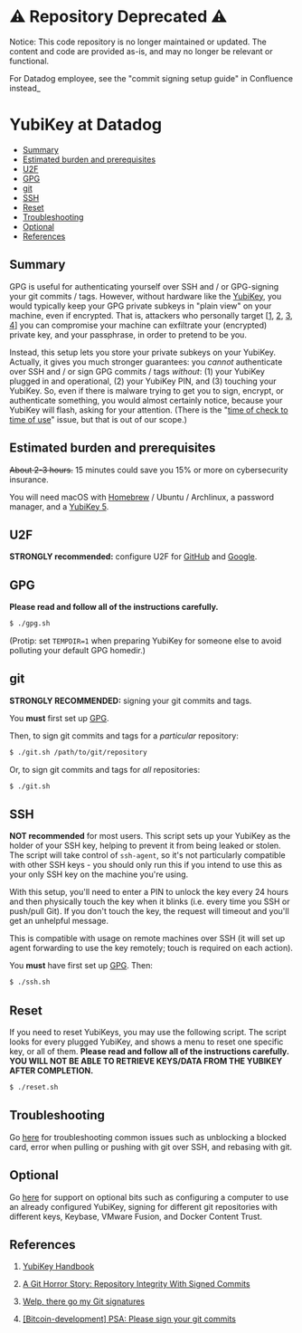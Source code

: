 # ⚠️ Repository Deprecated ⚠️
Notice: This code repository is no longer maintained or updated. The content and code are provided as-is, and may no longer be relevant or functional.

For Datadog employee, see the "commit signing setup guide" in Confluence instead_

# YubiKey at Datadog

- [Summary](#summary)
- [Estimated burden and prerequisites](#estimated-burden-and-prerequisites)
- [U2F](#u2f)
- [GPG](#gpg)
- [git](#git)
- [SSH](#ssh)
- [Reset](#reset)
- [Troubleshooting](#troubleshooting)
- [Optional](#optional)
- [References](#references)

## Summary

GPG is useful for authenticating yourself over SSH and / or GPG-signing your
git commits / tags. However, without hardware like the
[YubiKey](https://www.yubico.com/products/yubikey-hardware/), you would
typically keep your GPG private subkeys in "plain view" on your machine, even
if encrypted. That is, attackers who personally target
[[1](https://www.kennethreitz.org/essays/on-cybersecurity-and-being-targeted),
[2](https://bitcoingold.org/critical-warning-nov-26/),
[3](https://panic.com/blog/stolen-source-code/),
[4](https://www.fox-it.com/en/insights/blogs/blog/fox-hit-cyber-attack/)] you
can compromise your machine can exfiltrate your (encrypted) private key, and
your passphrase, in order to pretend to be you.

Instead, this setup lets you store your private subkeys on your YubiKey.
Actually, it gives you much stronger guarantees: you *cannot* authenticate over
SSH and / or sign GPG commits / tags *without*: (1) your YubiKey plugged in and
operational, (2) your YubiKey PIN, and (3) touching your YubiKey. So, even if
there is malware trying to get you to sign, encrypt, or authenticate something,
you would almost certainly notice, because your YubiKey will flash, asking for
your attention. (There is the "[time of check to time of
use](https://en.wikipedia.org/wiki/Time_of_check_to_time_of_use)" issue,
but that is out of our scope.)

## Estimated burden and prerequisites

<s>About 2-3 hours.</s> 15 minutes could save you 15% or more on cybersecurity
insurance.

You will need macOS with [Homebrew](https://brew.sh/) / Ubuntu / Archlinux, a password manager, and a
[YubiKey 5](https://www.yubico.com/products/yubikey-hardware/).

## U2F

**STRONGLY recommended:** configure U2F for
[GitHub](https://help.github.com/articles/configuring-two-factor-authentication/#configuring-two-factor-authentication-using-fido-u2f)
and
[Google](https://support.yubico.com/hc/en-us/articles/360013717460-Using-Your-YubiKey-with-Google).

## GPG

**Please read and follow all of the instructions carefully.**

```bash
$ ./gpg.sh
```

(Protip: set `TEMPDIR=1` when preparing YubiKey for someone else to avoid
polluting your default GPG homedir.)

## git

**STRONGLY RECOMMENDED:** signing your git commits and tags.

You **must** first set up [GPG](#gpg).

Then, to sign git commits and tags for a _particular_ repository:

```bash
$ ./git.sh /path/to/git/repository
```

Or, to sign git commits and tags for _all_ repositories:

```bash
$ ./git.sh
```

## SSH

**NOT recommended** for most users. This script sets up your YubiKey as the holder of your SSH key,
helping to prevent it from being leaked or stolen. The script will take control of `ssh-agent`, so
it's not particularly compatible with other SSH keys - you should only run this if you intend to use
this as your only SSH key on the machine you're using.

With this setup, you'll need to enter a PIN to unlock the key every 24 hours and then physically touch the
key when it blinks (i.e. every time you SSH or push/pull Git). If you don't touch the key, the request will
timeout and you'll get an unhelpful message.

This is compatible with usage on remote machines over SSH
(it will set up agent forwarding to use the key remotely; touch is required on each action).

You **must** have first set up [GPG](#gpg). Then:

```bash
$ ./ssh.sh
```

## Reset

If you need to reset YubiKeys, you may use the following script. The script looks for every plugged YubiKey,
and shows a menu to reset one specific key, or all of them.
**Please read and follow all of the instructions carefully. YOU WILL NOT BE ABLE TO RETRIEVE KEYS/DATA FROM THE YUBIKEY AFTER COMPLETION.**

```bash
$ ./reset.sh
```

## Troubleshooting

Go [here](docs/troubleshooting.md) for troubleshooting common issues such as unblocking a blocked card, error when pulling or pushing with git over SSH, and rebasing with git.

## Optional

Go [here](docs/optional.md) for support on optional bits such as configuring a computer to use an already configured YubiKey, signing for different git repositories with different keys, Keybase, VMware Fusion, and Docker Content Trust.

## References

1. [YubiKey Handbook](https://ruimarinho.gitbooks.io/yubikey-handbook/content/openpgp/)

2. [A Git Horror Story: Repository Integrity With Signed Commits](https://mikegerwitz.com/papers/git-horror-story)

3. [Welp, there go my Git signatures](http://karl.kornel.us/2017/10/welp-there-go-my-git-signatures/)

4. [[Bitcoin-development] PSA: Please sign your git commits](https://lists.linuxfoundation.org/pipermail/bitcoin-dev/2014-May/005877.html)
